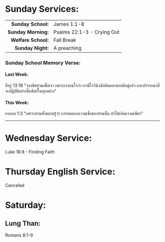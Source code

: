 # Sunday Services:

| | |
| --:|:-- |
| **Sunday School:**  |	James 1:1-8
| **Sunday Morning:** |	Psalms 22:1-3 - Crying Out
| **Welfare School:** |	Fall Break
| **Sunday Night:**   | A preaching

### Sunday School Memory Verse:
#### Last Week: 
ฮีบรู 13:18 "จงอธิษฐานเพื่อเรา เพราะเราแน่ใจว่า เรามีใจวินิจฉัยผิดและชอบดีอยู่แล้ว และปรารถนาที่จะปฏิบัติอย่างซื่อสัตย์ในทุกอย่าง"

#### This Week:
ยากอบ 1:3 "เพราะท่านทั้งหลายรู้ว่า การทดลองความเชื่อของท่านนั้น ทำให้เกิดความเพียร"

---
# Wednesday Service:
Luke 18:8 - Finding Faith

# Thursday English Service:
Canceled

# Saturday:

## Lung Than:
Romans 8:1-9